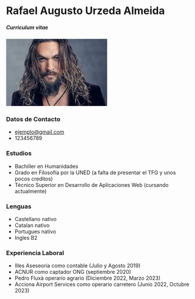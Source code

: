 # __Rafael Augusto Urzeda Almeida__                                                            
##### Curriculum vitae
![foto](https://github.com/raurzeda-dawi/llm/blob/main/descarga.jpg)

### __Datos de Contacto__
+ ejemplo@gmail.com
+ 123456789

### __Estudios__
+ Bachiller en Humanidades
+ Grado en Filosofía por la UNED (a falta de presentar el TFG y unos pocos creditos)
+ Técnico Superior en Desarrollo de Aplicaciones Web (cursando actualmente)

### __Lenguas__
+ Castellano nativo
+ Catalan nativo
+ Portugues nativo
+ Ingles B2

### __Experiencia Laboral__
+ Illes Aseseoria como contable (Julio y Agosto 2019)
+ ACNUR como captador ONG (septiembre 2020)
+ Pedro Fluxà operario agrario (Diciembre 2022, Marzo 2023)
+ Acciona Airport Services como operario carretero (Junio 2022, Octubre 2023)

 
